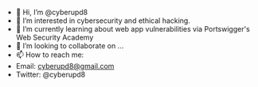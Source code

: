 - 👋 Hi, I’m @cyberupd8
- 👀 I’m interested in cybersecurity and ethical hacking. 
- 🌱 I’m currently learning about web app vulnerabilities via Portswigger's Web Security Academy
- 💞️ I’m looking to collaborate on ...
- 📫 How to reach me:
- Email: cyberupd8@gmail.com
- Twitter: @cyberupd8

<!---
cyberupd8/cyberupd8 is a ✨ special ✨ repository because its `README.md` (this file) appears on your GitHub profile.
You can click the Preview link to take a look at your changes.
--->
